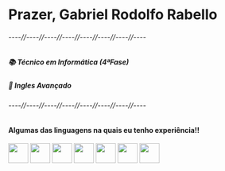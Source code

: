 <h1>Prazer, Gabriel Rodolfo Rabello</h1>

<div>
  <h6>----//----//----//----//----//----//----//----</h6>
  
  <h5>📚 Técnico em Informática (4ªFase)</h5>
  <h5>📣 Ingles Avançado</h5>
  
  <h6>----//----//----//----//----//----//----//----</h6>

  <h4>Algumas das linguagens na quais eu tenho experiência!!</h4>
  <img src="https://cdn.jsdelivr.net/gh/devicons/devicon/icons/python/python-original-wordmark.svg" width="40" height="40"/>
  <img src="https://cdn.jsdelivr.net/gh/devicons/devicon@latest/icons/cplusplus/cplusplus-plain.svg" width="40" height="40"/>     
  <img src="https://cdn.jsdelivr.net/gh/devicons/devicon/icons/html5/html5-plain-wordmark.svg" width="40" height="40"/>
  <img src="https://cdn.jsdelivr.net/gh/devicons/devicon@latest/icons/css3/css3-plain-wordmark.svg" width="40" height="40"/>
  <img src="https://cdn.jsdelivr.net/gh/devicons/devicon@latest/icons/javascript/javascript-plain.svg" width="40" height="40"/>
  <img src="https://cdn.jsdelivr.net/gh/devicons/devicon@latest/icons/php/php-original.svg" width="40" height="40"/>  
  <img src="https://cdn.jsdelivr.net/gh/devicons/devicon/icons/mysql/mysql-original-wordmark.svg" width="40" height="40"/>
</div>
